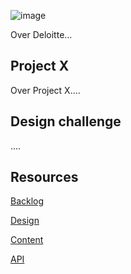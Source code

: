 ![image](https://github.com/user-attachments/assets/37a4d11a-d01c-4f1b-81a9-68d0cac45d05)

Over Deloitte...


## Project X
Over Project X....

## Design challenge
....

## Resources

[Backlog](https://github.com/orgs/fdnd-agency/projects/36/)

[Design]() <!-- figma design and or style guide -->

[Content]() <!-- visual, teksten, JSON -->

[API]() <!-- wij kunnen e.e.a in een Directus instantie @FDND(Rest or GraphQL) zetten -->
